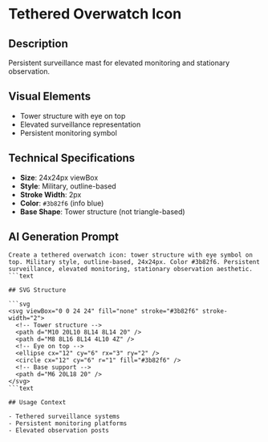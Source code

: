 # Tethered Overwatch Icon

## Description

Persistent surveillance mast for elevated monitoring and stationary observation.

## Visual Elements

- Tower structure with eye on top
- Elevated surveillance representation
- Persistent monitoring symbol

## Technical Specifications

- **Size**: 24x24px viewBox
- **Style**: Military, outline-based
- **Stroke Width**: 2px
- **Color**: `#3b82f6` (info blue)
- **Base Shape**: Tower structure (not triangle-based)

## AI Generation Prompt

````text
Create a tethered overwatch icon: tower structure with eye symbol on top. Military style, outline-based, 24x24px. Color #3b82f6. Persistent surveillance, elevated monitoring, stationary observation aesthetic.
```text

## SVG Structure

```svg
<svg viewBox="0 0 24 24" fill="none" stroke="#3b82f6" stroke-width="2">
  <!-- Tower structure -->
  <path d="M10 20L10 8L14 8L14 20" />
  <path d="M8 8L16 8L14 4L10 4Z" />
  <!-- Eye on top -->
  <ellipse cx="12" cy="6" rx="3" ry="2" />
  <circle cx="12" cy="6" r="1" fill="#3b82f6" />
  <!-- Base support -->
  <path d="M6 20L18 20" />
</svg>
```text

## Usage Context

- Tethered surveillance systems
- Persistent monitoring platforms
- Elevated observation posts
````
